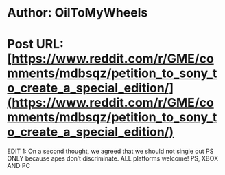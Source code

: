 # Author: OilToMyWheels
# Post URL: [https://www.reddit.com/r/GME/comments/mdbsqz/petition_to_sony_to_create_a_special_edition/](https://www.reddit.com/r/GME/comments/mdbsqz/petition_to_sony_to_create_a_special_edition/)


EDIT 1: On a second thought, we agreed that we should not single out PS ONLY because apes don’t discriminate. ALL platforms welcome! PS, XBOX AND PC
